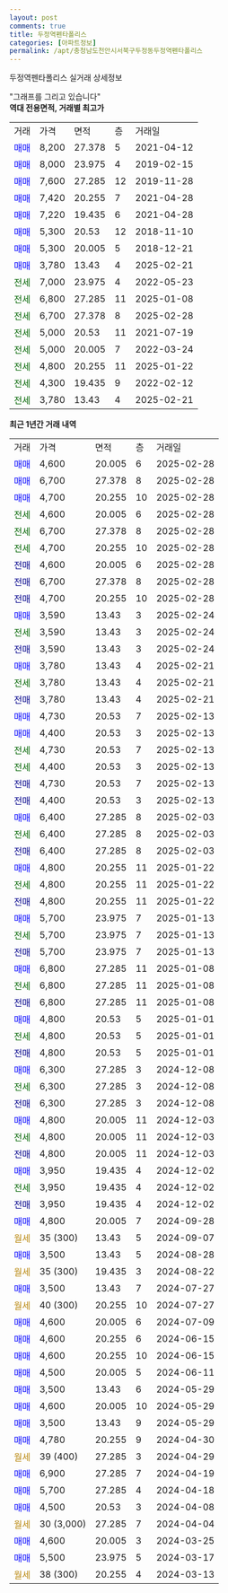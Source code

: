 ```yaml
---
layout: post
comments: true
title: 두정역펜타폴리스
categories: [아파트정보]
permalink: /apt/충청남도천안시서북구두정동두정역펜타폴리스
---
```


두정역펜타폴리스 실거래 상세정보

<script type="text/javascript">
  google.charts.load('current', {'packages':['line', 'corechart']});
  google.charts.setOnLoadCallback(drawChart);

  function drawChart() {
    var data = new google.visualization.DataTable();
    data.addColumn('date', '거래일');
    data.addColumn('number', "매매");
    data.addColumn('number', "전세");
    data.addColumn('number', "전매");

    data.addRows([[new Date(Date.parse("2025-02-28")), 4600, null, null], [new Date(Date.parse("2025-02-28")), 6700, null, null], [new Date(Date.parse("2025-02-28")), 4700, null, null], [new Date(Date.parse("2025-02-28")), null, 4600, null], [new Date(Date.parse("2025-02-28")), null, 6700, null], [new Date(Date.parse("2025-02-28")), null, 4700, null], [new Date(Date.parse("2025-02-28")), null, null, 4600], [new Date(Date.parse("2025-02-28")), null, null, 6700], [new Date(Date.parse("2025-02-28")), null, null, 4700], [new Date(Date.parse("2025-02-24")), 3590, null, null], [new Date(Date.parse("2025-02-24")), null, 3590, null], [new Date(Date.parse("2025-02-24")), null, null, 3590], [new Date(Date.parse("2025-02-21")), 3780, null, null], [new Date(Date.parse("2025-02-21")), null, 3780, null], [new Date(Date.parse("2025-02-21")), null, null, 3780], [new Date(Date.parse("2025-02-13")), 4730, null, null], [new Date(Date.parse("2025-02-13")), 4400, null, null], [new Date(Date.parse("2025-02-13")), null, 4730, null], [new Date(Date.parse("2025-02-13")), null, 4400, null], [new Date(Date.parse("2025-02-13")), null, null, 4730], [new Date(Date.parse("2025-02-13")), null, null, 4400], [new Date(Date.parse("2025-02-03")), 6400, null, null], [new Date(Date.parse("2025-02-03")), null, 6400, null], [new Date(Date.parse("2025-02-03")), null, null, 6400], [new Date(Date.parse("2025-01-22")), 4800, null, null], [new Date(Date.parse("2025-01-22")), null, 4800, null], [new Date(Date.parse("2025-01-22")), null, null, 4800], [new Date(Date.parse("2025-01-13")), 5700, null, null], [new Date(Date.parse("2025-01-13")), null, 5700, null], [new Date(Date.parse("2025-01-13")), null, null, 5700], [new Date(Date.parse("2025-01-08")), 6800, null, null], [new Date(Date.parse("2025-01-08")), null, 6800, null], [new Date(Date.parse("2025-01-08")), null, null, 6800], [new Date(Date.parse("2025-01-01")), 4800, null, null], [new Date(Date.parse("2025-01-01")), null, 4800, null], [new Date(Date.parse("2025-01-01")), null, null, 4800], [new Date(Date.parse("2024-12-08")), 6300, null, null], [new Date(Date.parse("2024-12-08")), null, 6300, null], [new Date(Date.parse("2024-12-08")), null, null, 6300], [new Date(Date.parse("2024-12-03")), 4800, null, null], [new Date(Date.parse("2024-12-03")), null, 4800, null], [new Date(Date.parse("2024-12-03")), null, null, 4800], [new Date(Date.parse("2024-12-02")), 3950, null, null], [new Date(Date.parse("2024-12-02")), null, 3950, null], [new Date(Date.parse("2024-12-02")), null, null, 3950], [new Date(Date.parse("2024-09-28")), 4800, null, null], [new Date(Date.parse("2024-09-07")), null, null, null], [new Date(Date.parse("2024-08-28")), 3500, null, null], [new Date(Date.parse("2024-08-22")), null, null, null], [new Date(Date.parse("2024-07-27")), 3500, null, null], [new Date(Date.parse("2024-07-27")), null, null, null], [new Date(Date.parse("2024-07-09")), 4600, null, null], [new Date(Date.parse("2024-06-15")), 4600, null, null], [new Date(Date.parse("2024-06-15")), 4600, null, null], [new Date(Date.parse("2024-06-11")), 4500, null, null], [new Date(Date.parse("2024-05-29")), 3500, null, null], [new Date(Date.parse("2024-05-29")), 4600, null, null], [new Date(Date.parse("2024-05-29")), 3500, null, null], [new Date(Date.parse("2024-04-30")), 4780, null, null], [new Date(Date.parse("2024-04-29")), null, null, null], [new Date(Date.parse("2024-04-19")), 6900, null, null], [new Date(Date.parse("2024-04-18")), 5700, null, null], [new Date(Date.parse("2024-04-08")), 4500, null, null], [new Date(Date.parse("2024-04-04")), null, null, null], [new Date(Date.parse("2024-03-25")), 4600, null, null], [new Date(Date.parse("2024-03-17")), 5500, null, null], [new Date(Date.parse("2024-03-13")), null, null, null]]);

    var options = {
      hAxis: {
        format: 'yyyy/MM/dd'
      },    
      lineWidth: 0,
      pointsVisible: true,    
      title: '최근 1년간 유형별 실거래가 분포',
      legend: { position: 'bottom' }
    };

    var formatter = new google.visualization.NumberFormat({pattern:'###,###'} );
    formatter.format(data, 1);
    formatter.format(data, 2);
    
    setTimeout(function() {
        var chart = new google.visualization.LineChart(document.getElementById('columnchart_material'));
        chart.draw(data, (options));
        document.getElementById('loading').style.display = 'none';
    }, 200);
  }
</script>


<div id="loading" style="z-index:20; display: block; margin-left: 0px">"그래프를 그리고 있습니다"</div>
<div id="columnchart_material" style="width: 95%; margin-left: 0px; display: block"></div>
<!-- contents start -->
<b>역대 전용면적, 거래별 최고가</b>
<table class="sortable">
    <tr>
      <td>거래</td>
      <td>가격</td>
      <td>면적</td>
      <td>층</td>
      <td>거래일</td>
    </tr>
        <tr>
          <td><a style="color: blue">매매</a></td>
          <td>8,200</td>
          <td>27.378</td>
          <td>5</td>
          <td>2021-04-12</td>
        </tr>            <tr>
          <td><a style="color: blue">매매</a></td>
          <td>8,000</td>
          <td>23.975</td>
          <td>4</td>
          <td>2019-02-15</td>
        </tr>            <tr>
          <td><a style="color: blue">매매</a></td>
          <td>7,600</td>
          <td>27.285</td>
          <td>12</td>
          <td>2019-11-28</td>
        </tr>            <tr>
          <td><a style="color: blue">매매</a></td>
          <td>7,420</td>
          <td>20.255</td>
          <td>7</td>
          <td>2021-04-28</td>
        </tr>            <tr>
          <td><a style="color: blue">매매</a></td>
          <td>7,220</td>
          <td>19.435</td>
          <td>6</td>
          <td>2021-04-28</td>
        </tr>            <tr>
          <td><a style="color: blue">매매</a></td>
          <td>5,300</td>
          <td>20.53</td>
          <td>12</td>
          <td>2018-11-10</td>
        </tr>            <tr>
          <td><a style="color: blue">매매</a></td>
          <td>5,300</td>
          <td>20.005</td>
          <td>5</td>
          <td>2018-12-21</td>
        </tr>            <tr>
          <td><a style="color: blue">매매</a></td>
          <td>3,780</td>
          <td>13.43</td>
          <td>4</td>
          <td>2025-02-21</td>
        </tr>        
        <tr>
              <td><a style="color: darkgreen">전세</a></td>
              <td>7,000</td>
              <td>23.975</td>
              <td>4</td>
              <td>2022-05-23</td>
            </tr>            <tr>
              <td><a style="color: darkgreen">전세</a></td>
              <td>6,800</td>
              <td>27.285</td>
              <td>11</td>
              <td>2025-01-08</td>
            </tr>            <tr>
              <td><a style="color: darkgreen">전세</a></td>
              <td>6,700</td>
              <td>27.378</td>
              <td>8</td>
              <td>2025-02-28</td>
            </tr>            <tr>
              <td><a style="color: darkgreen">전세</a></td>
              <td>5,000</td>
              <td>20.53</td>
              <td>11</td>
              <td>2021-07-19</td>
            </tr>            <tr>
              <td><a style="color: darkgreen">전세</a></td>
              <td>5,000</td>
              <td>20.005</td>
              <td>7</td>
              <td>2022-03-24</td>
            </tr>            <tr>
              <td><a style="color: darkgreen">전세</a></td>
              <td>4,800</td>
              <td>20.255</td>
              <td>11</td>
              <td>2025-01-22</td>
            </tr>            <tr>
              <td><a style="color: darkgreen">전세</a></td>
              <td>4,300</td>
              <td>19.435</td>
              <td>9</td>
              <td>2022-02-12</td>
            </tr>            <tr>
              <td><a style="color: darkgreen">전세</a></td>
              <td>3,780</td>
              <td>13.43</td>
              <td>4</td>
              <td>2025-02-21</td>
            </tr>        
    
</table>

<b>최근 1년간 거래 내역</b>

<table class="sortable">
    <tr>
      <td>거래</td>
      <td>가격</td>
      <td>면적</td>
      <td>층</td>
      <td>거래일</td>
    </tr>
    <tr>
      <td><a style="color: blue">매매</a></td>
      <td>4,600</td>
      <td>20.005</td>
      <td>6</td>
      <td>2025-02-28</td>
    </tr>          <tr>
      <td><a style="color: blue">매매</a></td>
      <td>6,700</td>
      <td>27.378</td>
      <td>8</td>
      <td>2025-02-28</td>
    </tr>          <tr>
      <td><a style="color: blue">매매</a></td>
      <td>4,700</td>
      <td>20.255</td>
      <td>10</td>
      <td>2025-02-28</td>
    </tr>          <tr>
      <td><a style="color: darkgreen">전세</a></td>
      <td>4,600</td>
      <td>20.005</td>
      <td>6</td>
      <td>2025-02-28</td>
    </tr>          <tr>
      <td><a style="color: darkgreen">전세</a></td>
      <td>6,700</td>
      <td>27.378</td>
      <td>8</td>
      <td>2025-02-28</td>
    </tr>          <tr>
      <td><a style="color: darkgreen">전세</a></td>
      <td>4,700</td>
      <td>20.255</td>
      <td>10</td>
      <td>2025-02-28</td>
    </tr>          <tr>
      <td><a style="color: darkblue">전매</a></td>
      <td>4,600</td>
      <td>20.005</td>
      <td>6</td>
      <td>2025-02-28</td>
    </tr>          <tr>
      <td><a style="color: darkblue">전매</a></td>
      <td>6,700</td>
      <td>27.378</td>
      <td>8</td>
      <td>2025-02-28</td>
    </tr>          <tr>
      <td><a style="color: darkblue">전매</a></td>
      <td>4,700</td>
      <td>20.255</td>
      <td>10</td>
      <td>2025-02-28</td>
    </tr>          <tr>
      <td><a style="color: blue">매매</a></td>
      <td>3,590</td>
      <td>13.43</td>
      <td>3</td>
      <td>2025-02-24</td>
    </tr>          <tr>
      <td><a style="color: darkgreen">전세</a></td>
      <td>3,590</td>
      <td>13.43</td>
      <td>3</td>
      <td>2025-02-24</td>
    </tr>          <tr>
      <td><a style="color: darkblue">전매</a></td>
      <td>3,590</td>
      <td>13.43</td>
      <td>3</td>
      <td>2025-02-24</td>
    </tr>          <tr>
      <td><a style="color: blue">매매</a></td>
      <td>3,780</td>
      <td>13.43</td>
      <td>4</td>
      <td>2025-02-21</td>
    </tr>          <tr>
      <td><a style="color: darkgreen">전세</a></td>
      <td>3,780</td>
      <td>13.43</td>
      <td>4</td>
      <td>2025-02-21</td>
    </tr>          <tr>
      <td><a style="color: darkblue">전매</a></td>
      <td>3,780</td>
      <td>13.43</td>
      <td>4</td>
      <td>2025-02-21</td>
    </tr>          <tr>
      <td><a style="color: blue">매매</a></td>
      <td>4,730</td>
      <td>20.53</td>
      <td>7</td>
      <td>2025-02-13</td>
    </tr>          <tr>
      <td><a style="color: blue">매매</a></td>
      <td>4,400</td>
      <td>20.53</td>
      <td>3</td>
      <td>2025-02-13</td>
    </tr>          <tr>
      <td><a style="color: darkgreen">전세</a></td>
      <td>4,730</td>
      <td>20.53</td>
      <td>7</td>
      <td>2025-02-13</td>
    </tr>          <tr>
      <td><a style="color: darkgreen">전세</a></td>
      <td>4,400</td>
      <td>20.53</td>
      <td>3</td>
      <td>2025-02-13</td>
    </tr>          <tr>
      <td><a style="color: darkblue">전매</a></td>
      <td>4,730</td>
      <td>20.53</td>
      <td>7</td>
      <td>2025-02-13</td>
    </tr>          <tr>
      <td><a style="color: darkblue">전매</a></td>
      <td>4,400</td>
      <td>20.53</td>
      <td>3</td>
      <td>2025-02-13</td>
    </tr>          <tr>
      <td><a style="color: blue">매매</a></td>
      <td>6,400</td>
      <td>27.285</td>
      <td>8</td>
      <td>2025-02-03</td>
    </tr>          <tr>
      <td><a style="color: darkgreen">전세</a></td>
      <td>6,400</td>
      <td>27.285</td>
      <td>8</td>
      <td>2025-02-03</td>
    </tr>          <tr>
      <td><a style="color: darkblue">전매</a></td>
      <td>6,400</td>
      <td>27.285</td>
      <td>8</td>
      <td>2025-02-03</td>
    </tr>          <tr>
      <td><a style="color: blue">매매</a></td>
      <td>4,800</td>
      <td>20.255</td>
      <td>11</td>
      <td>2025-01-22</td>
    </tr>          <tr>
      <td><a style="color: darkgreen">전세</a></td>
      <td>4,800</td>
      <td>20.255</td>
      <td>11</td>
      <td>2025-01-22</td>
    </tr>          <tr>
      <td><a style="color: darkblue">전매</a></td>
      <td>4,800</td>
      <td>20.255</td>
      <td>11</td>
      <td>2025-01-22</td>
    </tr>          <tr>
      <td><a style="color: blue">매매</a></td>
      <td>5,700</td>
      <td>23.975</td>
      <td>7</td>
      <td>2025-01-13</td>
    </tr>          <tr>
      <td><a style="color: darkgreen">전세</a></td>
      <td>5,700</td>
      <td>23.975</td>
      <td>7</td>
      <td>2025-01-13</td>
    </tr>          <tr>
      <td><a style="color: darkblue">전매</a></td>
      <td>5,700</td>
      <td>23.975</td>
      <td>7</td>
      <td>2025-01-13</td>
    </tr>          <tr>
      <td><a style="color: blue">매매</a></td>
      <td>6,800</td>
      <td>27.285</td>
      <td>11</td>
      <td>2025-01-08</td>
    </tr>          <tr>
      <td><a style="color: darkgreen">전세</a></td>
      <td>6,800</td>
      <td>27.285</td>
      <td>11</td>
      <td>2025-01-08</td>
    </tr>          <tr>
      <td><a style="color: darkblue">전매</a></td>
      <td>6,800</td>
      <td>27.285</td>
      <td>11</td>
      <td>2025-01-08</td>
    </tr>          <tr>
      <td><a style="color: blue">매매</a></td>
      <td>4,800</td>
      <td>20.53</td>
      <td>5</td>
      <td>2025-01-01</td>
    </tr>          <tr>
      <td><a style="color: darkgreen">전세</a></td>
      <td>4,800</td>
      <td>20.53</td>
      <td>5</td>
      <td>2025-01-01</td>
    </tr>          <tr>
      <td><a style="color: darkblue">전매</a></td>
      <td>4,800</td>
      <td>20.53</td>
      <td>5</td>
      <td>2025-01-01</td>
    </tr>          <tr>
      <td><a style="color: blue">매매</a></td>
      <td>6,300</td>
      <td>27.285</td>
      <td>3</td>
      <td>2024-12-08</td>
    </tr>          <tr>
      <td><a style="color: darkgreen">전세</a></td>
      <td>6,300</td>
      <td>27.285</td>
      <td>3</td>
      <td>2024-12-08</td>
    </tr>          <tr>
      <td><a style="color: darkblue">전매</a></td>
      <td>6,300</td>
      <td>27.285</td>
      <td>3</td>
      <td>2024-12-08</td>
    </tr>          <tr>
      <td><a style="color: blue">매매</a></td>
      <td>4,800</td>
      <td>20.005</td>
      <td>11</td>
      <td>2024-12-03</td>
    </tr>          <tr>
      <td><a style="color: darkgreen">전세</a></td>
      <td>4,800</td>
      <td>20.005</td>
      <td>11</td>
      <td>2024-12-03</td>
    </tr>          <tr>
      <td><a style="color: darkblue">전매</a></td>
      <td>4,800</td>
      <td>20.005</td>
      <td>11</td>
      <td>2024-12-03</td>
    </tr>          <tr>
      <td><a style="color: blue">매매</a></td>
      <td>3,950</td>
      <td>19.435</td>
      <td>4</td>
      <td>2024-12-02</td>
    </tr>          <tr>
      <td><a style="color: darkgreen">전세</a></td>
      <td>3,950</td>
      <td>19.435</td>
      <td>4</td>
      <td>2024-12-02</td>
    </tr>          <tr>
      <td><a style="color: darkblue">전매</a></td>
      <td>3,950</td>
      <td>19.435</td>
      <td>4</td>
      <td>2024-12-02</td>
    </tr>          <tr>
      <td><a style="color: blue">매매</a></td>
      <td>4,800</td>
      <td>20.005</td>
      <td>7</td>
      <td>2024-09-28</td>
    </tr>          <tr>
      <td><a style="color: darkgoldenrod">월세</a></td>
      <td>35 (300)</td>
      <td>13.43</td>
      <td>5</td>
      <td>2024-09-07</td>
    </tr>          <tr>
      <td><a style="color: blue">매매</a></td>
      <td>3,500</td>
      <td>13.43</td>
      <td>5</td>
      <td>2024-08-28</td>
    </tr>          <tr>
      <td><a style="color: darkgoldenrod">월세</a></td>
      <td>35 (300)</td>
      <td>19.435</td>
      <td>3</td>
      <td>2024-08-22</td>
    </tr>          <tr>
      <td><a style="color: blue">매매</a></td>
      <td>3,500</td>
      <td>13.43</td>
      <td>7</td>
      <td>2024-07-27</td>
    </tr>          <tr>
      <td><a style="color: darkgoldenrod">월세</a></td>
      <td>40 (300)</td>
      <td>20.255</td>
      <td>10</td>
      <td>2024-07-27</td>
    </tr>          <tr>
      <td><a style="color: blue">매매</a></td>
      <td>4,600</td>
      <td>20.005</td>
      <td>6</td>
      <td>2024-07-09</td>
    </tr>          <tr>
      <td><a style="color: blue">매매</a></td>
      <td>4,600</td>
      <td>20.255</td>
      <td>6</td>
      <td>2024-06-15</td>
    </tr>          <tr>
      <td><a style="color: blue">매매</a></td>
      <td>4,600</td>
      <td>20.255</td>
      <td>10</td>
      <td>2024-06-15</td>
    </tr>          <tr>
      <td><a style="color: blue">매매</a></td>
      <td>4,500</td>
      <td>20.005</td>
      <td>5</td>
      <td>2024-06-11</td>
    </tr>          <tr>
      <td><a style="color: blue">매매</a></td>
      <td>3,500</td>
      <td>13.43</td>
      <td>6</td>
      <td>2024-05-29</td>
    </tr>          <tr>
      <td><a style="color: blue">매매</a></td>
      <td>4,600</td>
      <td>20.005</td>
      <td>10</td>
      <td>2024-05-29</td>
    </tr>          <tr>
      <td><a style="color: blue">매매</a></td>
      <td>3,500</td>
      <td>13.43</td>
      <td>9</td>
      <td>2024-05-29</td>
    </tr>          <tr>
      <td><a style="color: blue">매매</a></td>
      <td>4,780</td>
      <td>20.255</td>
      <td>9</td>
      <td>2024-04-30</td>
    </tr>          <tr>
      <td><a style="color: darkgoldenrod">월세</a></td>
      <td>39 (400)</td>
      <td>27.285</td>
      <td>3</td>
      <td>2024-04-29</td>
    </tr>          <tr>
      <td><a style="color: blue">매매</a></td>
      <td>6,900</td>
      <td>27.285</td>
      <td>7</td>
      <td>2024-04-19</td>
    </tr>          <tr>
      <td><a style="color: blue">매매</a></td>
      <td>5,700</td>
      <td>27.285</td>
      <td>4</td>
      <td>2024-04-18</td>
    </tr>          <tr>
      <td><a style="color: blue">매매</a></td>
      <td>4,500</td>
      <td>20.53</td>
      <td>3</td>
      <td>2024-04-08</td>
    </tr>          <tr>
      <td><a style="color: darkgoldenrod">월세</a></td>
      <td>30 (3,000)</td>
      <td>27.285</td>
      <td>7</td>
      <td>2024-04-04</td>
    </tr>          <tr>
      <td><a style="color: blue">매매</a></td>
      <td>4,600</td>
      <td>20.005</td>
      <td>3</td>
      <td>2024-03-25</td>
    </tr>          <tr>
      <td><a style="color: blue">매매</a></td>
      <td>5,500</td>
      <td>23.975</td>
      <td>5</td>
      <td>2024-03-17</td>
    </tr>          <tr>
      <td><a style="color: darkgoldenrod">월세</a></td>
      <td>38 (300)</td>
      <td>20.255</td>
      <td>4</td>
      <td>2024-03-13</td>
    </tr>      </table>
<!-- contents end -->    

